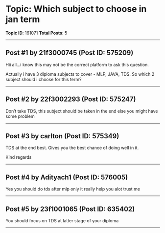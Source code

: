 # Topic: Which subject to choose in jan term
**Topic ID**: 161071
**Total Posts**: 5

---

## Post #1 by 21f3000745 (Post ID: 575209)
Hii all…i know this may not be the correct platform to ask this question.

Actually i have 3 diploma subjects to cover - MLP, JAVA, TDS. So which 2 subject should i choose for this term?

---

## Post #2 by 22f3002293 (Post ID: 575247)
Don’t take TDS, this subject should be taken in the end else you might have some problem

---

## Post #3 by carlton (Post ID: 575349)
TDS at the end best. Gives you the best chance of doing well in it.


Kind regards

---

## Post #4 by Adityach1 (Post ID: 576005)
Yes you should do tds after mlp only it really help you alot trust me

---

## Post #5 by 23f1001065 (Post ID: 635402)
You should focus on TDS at latter stage of your diploma

---
